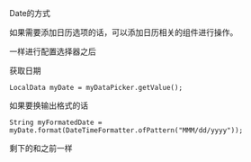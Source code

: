 Date的方式

如果需要添加日历选项的话，可以添加日历相关的组件进行操作。

一样进行配置选择器之后

获取日期

`LocalData myDate = myDataPicker.getValue();`

如果要换输出格式的话

`String myFormatedDate = myDate.format(DateTimeFormatter.ofPattern("MMM/dd/yyyy"));`



剩下的和之前一样